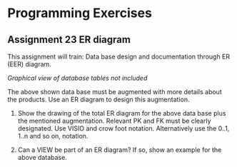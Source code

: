 # Programming Exercises #
## Assignment 23 ER diagram ##
This assignment will train: Data base design and documentation through ER (EER) diagram.

*Graphical view of database tables not included*

The above shown data base must be augmented with more details about the products.
Use an ER diagram to design this augmentation.

1. Show the drawing of the total ER diagram for the above data base plus the mentioned
   augmentation. Relevant PK and FK must be clearly designated. Use VISIO and crow foot
   notation. Alternatively use the 0..1, 1..n and so on, notation.

2. Can a VIEW be part of an ER diagram? If so, show an example for the above database.
